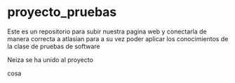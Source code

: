 # proyecto_pruebas
Este es un repositorio para subir nuestra pagina web y conectarla de manera correcta a atlasian para a su vez poder aplicar los conocimientos de la clase de pruebas de software

Neiza se ha unido al proyecto

cosa